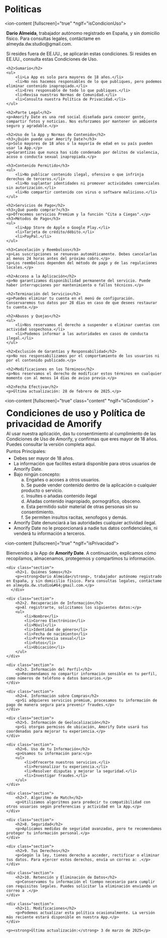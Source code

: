 # Politicas

<ion-content [fullscreen]="true" *ngIf="isCondicionUso">
  <div class="container"  style="margin: 5px;">
    <p><strong>Dario Almeida</strong>, trabajador autónomo registrado en España, y sin domicilio físico. Para consultas legales, contáctame en almeyda.dw.studio&#64;gmail.com.</p>
    <p>Si resides fuera de EE.UU., se aplicarán estas condiciones. Si resides en EE.UU., consulta estas Condiciones de Uso.</p>

    <h2>Sumario</h2>
    <ul>
        <li>La App es solo para mayores de 18 años.</li>
        <li>No nos hacemos responsables de lo que publiques, pero podemos eliminar contenido inapropiado.</li>
        <li>Eres responsable de todo lo que publiques.</li>
        <li>Revisa nuestras Normas de Comunidad.</li>
        <li>Consulta nuestra Política de Privacidad.</li>
    </ul>
    
    <h2>Parte Legal</h2>
    <p>Amorify Date es una red social diseñada para conocer gente, compartir fotos y noticias. Nos esforzamos por mantener un ambiente seguro y agradable.</p>
    
    <h2>Uso de la App y Normas de Contenido</h2>
    <h3>¿Quién puede usar Amorify Date?</h3>
    <p>Solo mayores de 18 años o la mayoría de edad en su país pueden usar la App.</p>
    <p>Garantizas que nunca has sido condenado por delitos de violencia, acoso o conducta sexual inapropiada.</p>
    
    <h3>Contenido Permitido</h3>
    <ul>
        <li>No publicar contenido ilegal, ofensivo o que infrinja derechos de terceros.</li>
        <li>No suplantar identidades ni promover actividades comerciales sin autorización.</li>
        <li>No compartir contenido con virus o software malicioso.</li>
    </ul>
    
    <h2>Servicios de Pago</h2>
    <h3>¿Qué puedo comprar?</h3>
    <p>Ofrecemos servicios Premium y la función "Cita a Ciegas".</p>
    <h3>Métodos de Pago</h3>
    <ul>
        <li>App Store de Apple o Google Play.</li>
        <li>Tarjeta de crédito/débito.</li>
        <li>PayPal.</li>
    </ul>
    
    <h3>Cancelación y Reembolsos</h3>
    <p>Las suscripciones se renuevan automáticamente. Debes cancelarlas al menos 24 horas antes del próximo cobro.</p>
    <p>Los reembolsos dependen del método de pago y de las regulaciones locales.</p>
    
    <h2>Acceso a la Aplicación</h2>
    <p>No garantizamos disponibilidad permanente del servicio. Puede haber interrupciones por mantenimiento o fallos técnicos.</p>
    
    <h2>Terminación del Servicio</h2>
    <p>Puedes eliminar tu cuenta en el menú de configuración. Conservaremos tus datos por 28 días en caso de que desees restaurar tu cuenta.</p>
    
    <h2>Abusos y Quejas</h2>
    <ul>
        <li>Nos reservamos el derecho a suspender o eliminar cuentas con actividad sospechosa.</li>
        <li>Podemos informar a las autoridades en casos de conducta ilegal.</li>
    </ul>
    
    <h2>Exclusión de Garantías y Responsabilidad</h2>
    <p>No nos responsabilizamos por el comportamiento de los usuarios ni por el contenido publicado.</p>
    
    <h2>Modificaciones en los Términos</h2>
    <p>Nos reservamos el derecho de modificar estos términos en cualquier momento con al menos 14 días de aviso previo.</p>
    
    <h2>Fecha Efectiva</h2>
    <p>Última actualización: 28 de febrero de 2025.</p>
  </div>
</ion-content>


<ion-content [fullscreen]="true" class="content" *ngIf="isCondicion" >

  
  <h1 class="title" style="margin: 5px; font-weight: bold;">Condiciones de uso y Política de privacidad de Amorify</h1>
  <p class="intro-text" style="margin: 5px;">Al usar nuestra aplicación, das tu consentimiento al cumplimiento de las Condiciones de Uso de Amorify, y confirmas que eres mayor de 18 años. Puedes consultar la versión completa aquí.</p>

  <p class="subheading" style="margin: 5px;">Puntos Principales:</p>
  <ul class="points-list" style="margin: 5px;">
    <li>Debes ser mayor de 18 años.</li>
    <li>La información que facilites estará disponible para otros usuarios de Amorify Date.</li>
    <li>Bajo ningún concepto:
      <ol> a.	Engañes o acoses a otros usuarios.</ol>
      <ol> b.	Se puede vender contenido dentro de la aplicación o cualquier producto o servicio.</ol>
      <ol> c.	Insultes o añadas contenido ilegal</ol>
      <ol> d.	Añadas contenido inapropiado, pornográfico, obsceno.</ol>
      <ol> e.	Esta permitido subir material de otras personas sin su consentimiento.</ol>
      <ol> f.	Se permiten insultos racitas, xenofogos y demás.</ol>
    </li>
    <li>Amorify Date denunciará a las autoridades cualquier actividad ilegal.</li>
    <li>Amorify Date no le proporcionará a nadie tus datos confidenciales, ni venderá tu información a terceros.</li>
  </ul>
</ion-content>

<ion-content [fullscreen]="true" *ngIf="isPrivacidad">
  <div class="container"  style="margin: 5px;">
    <p>Bienvenido a la App de <strong>Amorify Date</strong>. A continuación, explicamos cómo recopilamos, almacenamos, protegemos y compartimos tu información.</p>
    
    <div class="section">
        <h2>1. Quiénes Somos</h2>
        <p><strong>Dario Almeida</strong>, trabajador autónomo registrado en España, y sin domicilio físico. Para consultas legales, contáctame en almeyda.dw.studio&#64;gmail.com.</p>
      </div>
    
    <div class="section">
        <h2>2. Recuperación de Información</h2>
        <p>Al registrarte, solicitamos los siguientes datos:</p>
        <ul>
            <li>Nombre</li>
            <li>Correo Electrónico</li>
            <li>Móvil</li>
            <li>Identidad de género</li>
            <li>Fecha de nacimiento</li>
            <li>Preferencia sexual</li>
            <li>Fotos</li>
            <li>Ubicación</li>
        </ul>
    </div>

    <div class="section">
        <h2>3. Información del Perfil</h2>
        <p>Recomendamos no compartir información sensible en tu perfil, como números de teléfono o datos bancarios.</p>
    </div>

    <div class="section">
        <h2>4. Información sobre Compras</h2>
        <p>Si adquieres servicios premium, procesamos tu información de pago de manera segura para prevenir fraudes.</p>
    </div>
    
    <div class="section">
        <h2>5. Información de Geolocalización</h2>
        <p>Si otorgas permisos de ubicación, Amorify Date usará tus coordenadas para mejorar tu experiencia.</p>
    </div>

    <div class="section">
        <h2>6. Uso de tu Información</h2>
        <p>Usamos tu información para:</p>
        <ul>
            <li>Ofrecerte nuestros servicios.</li>
            <li>Personalizar tu experiencia.</li>
            <li>Resolver disputas y mejorar la seguridad.</li>
            <li>Investigar fraudes.</li>
        </ul>
    </div>
    
    <div class="section">
        <h2>7. Algoritmo de Match</h2>
        <p>Utilizamos algoritmos para predecir tu compatibilidad con otros usuarios según preferencias y actividad en la App.</p>
    </div>
    
    <div class="section">
        <h2>8. Seguridad</h2>
        <p>Aplicamos medidas de seguridad avanzadas, pero te recomendamos proteger tu información personal.</p>
    </div>
    
    <div class="section">
        <h2>9. Tus Derechos</h2>
        <p>Según la ley, tienes derecho a acceder, rectificar o eliminar tus datos. Para ejercer estos derechos, envía un correo a: .</p>
    </div>
    
    <div class="section">
        <h2>10. Retención y Eliminación de Datos</h2>
        <p>Conservamos tu información el tiempo necesario para cumplir con requisitos legales. Puedes solicitar la eliminación enviando un correo a .</p>
    </div>
    
    <div class="section">
        <h2>11. Modificaciones</h2>
        <p>Podemos actualizar esta política ocasionalmente. La versión más reciente estará disponible en nuestra App.</p>
    </div>

    <p><strong>Última actualización:</strong> 3 de marzo de 2025</p>
</div>
